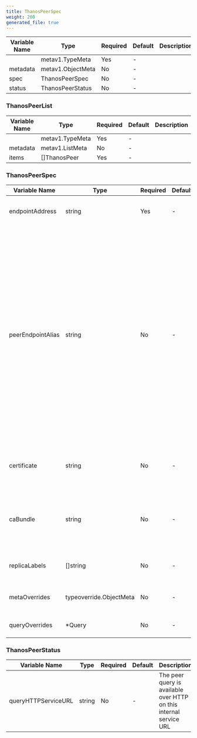 ```yaml
---
title: ThanosPeerSpec
weight: 200
generated_file: true
---
```


| Variable Name | Type | Required | Default | Description |
|---|---|---|---|---|
|  | metav1.TypeMeta | Yes | - |  |
| metadata | metav1.ObjectMeta | No | - |  |
| spec | ThanosPeerSpec | No | - |  |
| status | ThanosPeerStatus | No | - |  |
### ThanosPeerList
| Variable Name | Type | Required | Default | Description |
|---|---|---|---|---|
|  | metav1.TypeMeta | Yes | - |  |
| metadata | metav1.ListMeta | No | - |  |
| items | []ThanosPeer | Yes | - |  |
### ThanosPeerSpec
| Variable Name | Type | Required | Default | Description |
|---|---|---|---|---|
| endpointAddress | string | Yes | - | Host (or IP) and port of the remote Thanos endpoint<br> |
| peerEndpointAlias | string | No | - | Optional alias for the remote endpoint in case we have to access it through a different name.<br>This is typically needed if the remote endpoint has a certificate created for a predefined hostname.<br>The controller should create an externalName service for this backed buy the actual peer endpoint host<br>or a k8s service with a manually crafted k8s endpoint if EndpointAddress doesn't have a host but only an IP.<br> |
| certificate | string | No | - | The peer query should use this client certificate (tls.crt, tls.key) in the current namespace<br> |
| caBundle | string | No | - | Name of the secret that contains the CA certificate in ca.crt to verify client certs in the current namespace<br> |
| replicaLabels | []string | No | - | Custom replica labels if the default doesn't apply<br> |
| metaOverrides | typeoverride.ObjectMeta | No | - | Override metadata for managed resources<br> |
| queryOverrides | *Query | No | - | Override any of the Query parameters<br> |
### ThanosPeerStatus
| Variable Name | Type | Required | Default | Description |
|---|---|---|---|---|
| queryHTTPServiceURL | string | No | - | The peer query is available over HTTP on this internal service URL<br> |
